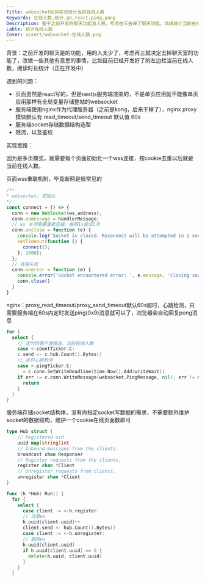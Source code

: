 ```yaml
---
Title: websocket如何实现统计当前在线人数
Keywords: 在线人数,统计,go,react,ping,pong
Description: 鉴于之前开发的聊天功能没人用，考虑在三去掉了聊天功能，改成统计当前在线人数
Lable: 统计在线人数
Cover: assert/websocket-在线人数.png
---
```


背景：之前开发的聊天是的功能，用的人太少了，考虑再三就决定去掉聊天室的功能了，改做一些其他有意思的事情，比如目前已经开发好了的左边栏当前在线人数，阅读时长统计（正在开发中）

遇到的问题：

- 页面虽然是react写的，但是nextjs服务端渲染的，不是单页应用就不能像单页应用那样有全局变量存储整站的websocket
- 服务端使用nginx作为代理服务器（之前是kong，后来干掉了），nginx proxy模块默认有 read_timeout/send_timeout 默认值 60s
- 服务端socket存储数据结构选型
- 限流，以及鉴权



实现思路：

因为是多页模式，就需要每个页面初始化一个wss连接，按cookie去重以后就是当前在线人数。

页面wss重联机制，毕竟断网是很常见的

```jsx
/**
* websocket: 初始化 
*/
const connect = () => {
  conn = new WebSocket(ws_address);
  conn.onmessage = handlerMessage;
  // ws 关闭需要重新连接，每隔1s尝试1次
  conn.onclose = function (e) {
    console.log('Socket is closed. Reconnect will be attempted in 1 second.', e.reason);
    setTimeout(function () {
      connect();
    }, 1000);
  };
  // 连接失败
  conn.onerror = function (e) {
    console.error('Socket encountered error: ', e.message, 'Closing socket');
    conn.close()
  }
}
```



nginx：proxy_read_timeout/proxy_send_timeout默认60s超时，心跳检测，只需要服务端在60s内定时发送ping(0x9)消息就可以了，浏览器会自动回复pong消息

```go
for {
  select {
    // 定时向客户端推送，当前在线人数
    case <-countTicker.C:
    c.send <- c.hub.Count().Bytes()
    // 定时心跳检测
    case <-pingTicker.C:
    _ = c.conn.SetWriteDeadline(time.Now().Add(writeWait))
    if err := c.conn.WriteMessage(websocket.PingMessage, nil); err != nil {
      return
    }
  }
}
```



服务端存储socket结构体，没有向指定socket写数据的需求，不需要额外维护socket的数据结构，维护一个cookie在线页面数即可

```go
type Hub struct {
	// Registered uid
	uuid map[string]int
	// Inbound messages from the clients.
	broadcast chan Responser
	// Register requests from the clients.
	register chan *Client
	// Unregister requests from clients.
	unregister chan *Client
}

func (h *Hub) Run() {
  for {
    select {
      case client := <-h.register:
      // 注册ws
      h.uuid[client.uuid]++
      client.send <- hub.Count().Bytes()
      case client := <-h.unregister:
      // 删除ws
      h.uuid[client.uuid]--
      if h.uuid[client.uuid] == 0 {
        delete(h.uuid, client.uuid)
      }
    }
  }
```





